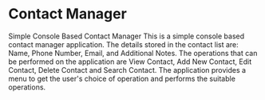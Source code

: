 # Contact Manager
Simple Console Based Contact Manager
This is a simple console based contact manager application. The details stored in the contact list are: Name, Phone Number, Email, and Additional Notes. The operations that can be performed on the application are View Contact, Add New Contact, Edit Contact, Delete Contact and Search Contact. The application provides a menu to get the user's choice of operation and performs the suitable operations. 
